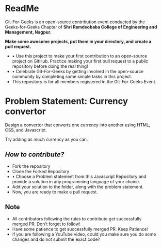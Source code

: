# ReadMe

Git-For-Geeks is an open-source contribution event conducted by the Geeks-for-Geeks Chapter of **Shri Ramdeobaba College of Engineering and Management, Nagpur**.

**Make some awesome projects, put them in your directory, and create a pull request.**

- • Use this project to make your first contribution to an open-source project on GitHub. Practice making your first pull request to a public repository before doing the real thing!
- • Celebrate Git-For-Geeks by getting involved in the open-source community by completing some simple tasks in this project.
- This repository is for all members registered in the Git-For-Geeks Event.

# Problem Statement: ****Currency convertor****

Design a convertor that converts one currency into another using HTML, CSS, and Javascript.

Try adding as much currency as you can.

## *****How to contribute?*****

- Fork the repository
- Clone the Forked Repository
- • Choose a Problem statement from this Javascript Repository and provide a solution in any programming language of your choice.
- Add your solution to the folder, along with the problem statement.
- Now, you are ready to make a pull request.

## Note

- All contributors following the rules to contribute get successfully merged PR. Don't forget to follow!
- Have some patience to get successfully merged PR. Keep Patience!
- If you are following a YouTube video, could you make sure you do some changes and do not submit the exact code?
